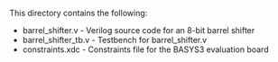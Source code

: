 This directory contains the following:

* barrel_shifter.v      - Verilog source code for an 8-bit barrel shifter
* barrel_shifter_tb.v   - Testbench for barrel_shifter.v
* constraints.xdc       - Constraints file for the BASYS3 evaluation board
